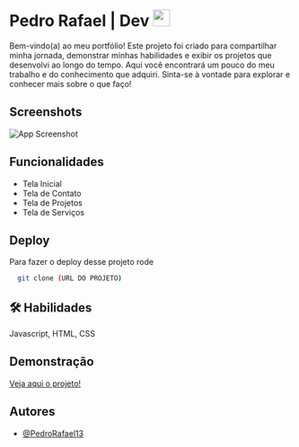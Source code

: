
# Pedro Rafael | Dev  </b><img src="https://media2.giphy.com/media/QssGEmpkyEOhBCb7e1/giphy.gif?cid=ecf05e47a0n3gi1bfqntqmob8g9aid1oyj2wr3ds3mg700bl&rid=giphy.gif" width ="30">

Bem-vindo(a) ao meu portfólio! Este projeto foi criado para compartilhar minha jornada, demonstrar minhas habilidades e exibir os projetos que desenvolvi ao longo do tempo. Aqui você encontrará um pouco do meu trabalho e do conhecimento que adquiri. Sinta-se à vontade para explorar e conhecer mais sobre o que faço!

## Screenshots

![App Screenshot](assets/Doc/demostraçao.png)

## Funcionalidades

- Tela Inicial
- Tela de Contato
- Tela de Projetos
- Tela de Serviços 


## Deploy

Para fazer o deploy desse projeto rode

```bash
  git clone (URL DO PROJETO)
```

## 🛠 Habilidades
Javascript, HTML, CSS

## Demonstração

[Veja aqui o projeto!](https://new-portifolio-orcin.vercel.app/)

## Autores

- [@PedroRafael13](https://github.com/PedroRafael13)


